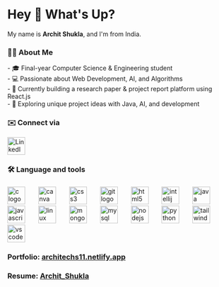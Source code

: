 <h1 align="left">Hey 👋 What's Up? </h1>

<p>My name is <b>Archit Shukla</b>, and I'm from India. </p>

###

<h3 align="left">👩‍💻  About Me</h3>
<p align="left">- 🎓 Final-year Computer Science & Engineering student<br>- 💻 Passionate about Web Development, AI, and Algorithms<br>- 🚀 Currently building a research paper & project report platform using React.js<br>- 📌 Exploring unique project ideas with Java, AI, and development</p>

###

<h3 align="left">✉️ Connect via</h3>

<div style="display: flex; gap: 10px; align-items: center;">
  <a href="https://www.linkedin.com/in/architechs11/" target="_blank" style="text-decoration: none;">
    <img src="https://cdn.jsdelivr.net/gh/devicons/devicon/icons/linkedin/linkedin-original.svg" height="40" alt="LinkedIn" style="border: none; display: block; vertical-align: middle;">
  </a>
<!--   <a href="https://x.com/im_archit_" target="_blank" style="text-decoration: none;">
    <img src="https://upload.wikimedia.org/wikipedia/commons/5/53/X_logo_2023_original.svg" height="40" alt="X" style="border: none; display: block; vertical-align: middle;">
  </a>
  <a href="https://www.instagram.com/_archit_shukla/" target="_blank" style="text-decoration: none;">
    <img src="https://upload.wikimedia.org/wikipedia/commons/a/a5/Instagram_icon.png" height="40" alt="Instagram" style="border: none; display: block; vertical-align: middle;">
  </a>
  <a href="https://www.hackerrank.com/profile/arcs2326" target="_blank" style="text-decoration: none;">
    <img src="https://upload.wikimedia.org/wikipedia/commons/6/65/HackerRank_logo.png" height="40" alt="HackerRank" style="border: none; display: block; vertical-align: middle;">
  </a> -->
</div>

###

<h3 align="left">🛠 Language and tools</h3>

###

<div align="left">
  <img src="https://cdn.jsdelivr.net/gh/devicons/devicon/icons/c/c-original.svg" height="40" alt="c logo"  />
  <img width="22" />
  <img src="https://cdn.jsdelivr.net/gh/devicons/devicon/icons/canva/canva-original.svg" height="40" alt="canva logo"  />
  <img width="22" />
  <img src="https://cdn.jsdelivr.net/gh/devicons/devicon/icons/css3/css3-original.svg" height="40" alt="css3 logo"  />
  <img width="22" />
  <img src="https://cdn.jsdelivr.net/gh/devicons/devicon/icons/git/git-original.svg" height="40" alt="git logo"  />
  <img width="22" />
  <img src="https://cdn.jsdelivr.net/gh/devicons/devicon/icons/html5/html5-original.svg" height="40" alt="html5 logo"  />
  <img width="22" />
  <img src="https://cdn.jsdelivr.net/gh/devicons/devicon/icons/intellij/intellij-original.svg" height="40" alt="intellij logo"  />
  <img width="22" />
  <img src="https://cdn.jsdelivr.net/gh/devicons/devicon/icons/java/java-original.svg" height="40" alt="java logo"  />
  <img width="22" />
  <img src="https://cdn.jsdelivr.net/gh/devicons/devicon/icons/javascript/javascript-original.svg" height="40" alt="javascript logo"  />
  <img width="22" />
  <img src="https://cdn.jsdelivr.net/gh/devicons/devicon/icons/linux/linux-original.svg" height="40" alt="linux logo"  />
  <img width="22" />
  <img src="https://cdn.jsdelivr.net/gh/devicons/devicon/icons/mongodb/mongodb-original.svg" height="40" alt="mongodb logo"  />
  <img width="22" />
  <img src="https://cdn.jsdelivr.net/gh/devicons/devicon/icons/mysql/mysql-original.svg" height="40" alt="mysql logo"  />
  <img width="22" />
  <img src="https://cdn.jsdelivr.net/gh/devicons/devicon/icons/nodejs/nodejs-original.svg" height="40" alt="nodejs logo"  />
  <img width="22" />
  <img src="https://cdn.jsdelivr.net/gh/devicons/devicon/icons/python/python-original.svg" height="40" alt="python logo"  />
  <img width="22" />
  <img src="https://cdn.jsdelivr.net/gh/devicons/devicon/icons/tailwindcss/tailwindcss-original-wordmark.svg" height="40" alt="tailwindcss logo"  />
  <img width="22" />
  <img src="https://cdn.jsdelivr.net/gh/devicons/devicon/icons/vscode/vscode-original.svg" height="40" alt="vscode logo"  />
</div>

###

<h3 align="left">Portfolio: <a href= "https://architechs11.netlify.app/">architechs11.netlify.app</a></h3>

###

<h3>Resume: <a href= "https://drive.google.com/file/d/1ztY_f4W3W2IHSP4lkT7pI6MJgAjm1OzC/view?usp=drive_link">Archit_Shukla</a></h3>

###
